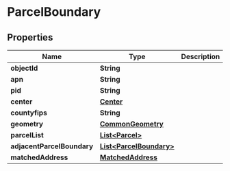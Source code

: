 
# ParcelBoundary

## Properties
Name | Type | Description | Notes
------------ | ------------- | ------------- | -------------
**objectId** | **String** |  |  [optional]
**apn** | **String** |  |  [optional]
**pid** | **String** |  |  [optional]
**center** | [**Center**](Center.md) |  |  [optional]
**countyfips** | **String** |  |  [optional]
**geometry** | [**CommonGeometry**](CommonGeometry.md) |  |  [optional]
**parcelList** | [**List&lt;Parcel&gt;**](Parcel.md) |  |  [optional]
**adjacentParcelBoundary** | [**List&lt;ParcelBoundary&gt;**](ParcelBoundary.md) |  |  [optional]
**matchedAddress** | [**MatchedAddress**](MatchedAddress.md) |  |  [optional]



